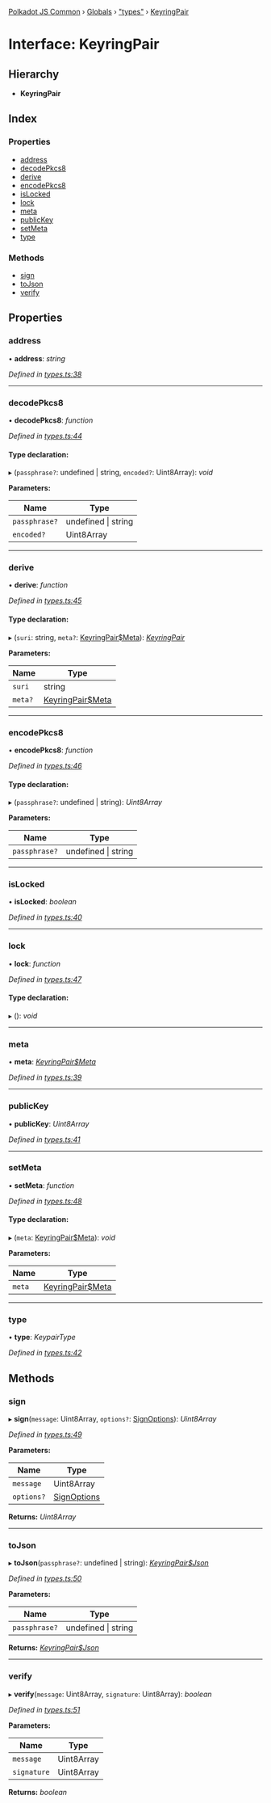 [Polkadot JS Common](../README.md) › [Globals](../globals.md) › ["types"](../modules/_types_.md) › [KeyringPair](_types_.keyringpair.md)

# Interface: KeyringPair

## Hierarchy

* **KeyringPair**

## Index

### Properties

* [address](_types_.keyringpair.md#address)
* [decodePkcs8](_types_.keyringpair.md#decodepkcs8)
* [derive](_types_.keyringpair.md#derive)
* [encodePkcs8](_types_.keyringpair.md#encodepkcs8)
* [isLocked](_types_.keyringpair.md#islocked)
* [lock](_types_.keyringpair.md#lock)
* [meta](_types_.keyringpair.md#meta)
* [publicKey](_types_.keyringpair.md#publickey)
* [setMeta](_types_.keyringpair.md#setmeta)
* [type](_types_.keyringpair.md#type)

### Methods

* [sign](_types_.keyringpair.md#sign)
* [toJson](_types_.keyringpair.md#tojson)
* [verify](_types_.keyringpair.md#verify)

## Properties

###  address

• **address**: *string*

*Defined in [types.ts:38](https://github.com/polkadot-js/common/blob/60a9866a/packages/keyring/src/types.ts#L38)*

___

###  decodePkcs8

• **decodePkcs8**: *function*

*Defined in [types.ts:44](https://github.com/polkadot-js/common/blob/60a9866a/packages/keyring/src/types.ts#L44)*

#### Type declaration:

▸ (`passphrase?`: undefined | string, `encoded?`: Uint8Array): *void*

**Parameters:**

Name | Type |
------ | ------ |
`passphrase?` | undefined &#124; string |
`encoded?` | Uint8Array |

___

###  derive

• **derive**: *function*

*Defined in [types.ts:45](https://github.com/polkadot-js/common/blob/60a9866a/packages/keyring/src/types.ts#L45)*

#### Type declaration:

▸ (`suri`: string, `meta?`: [KeyringPair$Meta](_types_.keyringpair_meta.md)): *[KeyringPair](_types_.keyringpair.md)*

**Parameters:**

Name | Type |
------ | ------ |
`suri` | string |
`meta?` | [KeyringPair$Meta](_types_.keyringpair_meta.md) |

___

###  encodePkcs8

• **encodePkcs8**: *function*

*Defined in [types.ts:46](https://github.com/polkadot-js/common/blob/60a9866a/packages/keyring/src/types.ts#L46)*

#### Type declaration:

▸ (`passphrase?`: undefined | string): *Uint8Array*

**Parameters:**

Name | Type |
------ | ------ |
`passphrase?` | undefined &#124; string |

___

###  isLocked

• **isLocked**: *boolean*

*Defined in [types.ts:40](https://github.com/polkadot-js/common/blob/60a9866a/packages/keyring/src/types.ts#L40)*

___

###  lock

• **lock**: *function*

*Defined in [types.ts:47](https://github.com/polkadot-js/common/blob/60a9866a/packages/keyring/src/types.ts#L47)*

#### Type declaration:

▸ (): *void*

___

###  meta

• **meta**: *[KeyringPair$Meta](_types_.keyringpair_meta.md)*

*Defined in [types.ts:39](https://github.com/polkadot-js/common/blob/60a9866a/packages/keyring/src/types.ts#L39)*

___

###  publicKey

• **publicKey**: *Uint8Array*

*Defined in [types.ts:41](https://github.com/polkadot-js/common/blob/60a9866a/packages/keyring/src/types.ts#L41)*

___

###  setMeta

• **setMeta**: *function*

*Defined in [types.ts:48](https://github.com/polkadot-js/common/blob/60a9866a/packages/keyring/src/types.ts#L48)*

#### Type declaration:

▸ (`meta`: [KeyringPair$Meta](_types_.keyringpair_meta.md)): *void*

**Parameters:**

Name | Type |
------ | ------ |
`meta` | [KeyringPair$Meta](_types_.keyringpair_meta.md) |

___

###  type

• **type**: *KeypairType*

*Defined in [types.ts:42](https://github.com/polkadot-js/common/blob/60a9866a/packages/keyring/src/types.ts#L42)*

## Methods

###  sign

▸ **sign**(`message`: Uint8Array, `options?`: [SignOptions](_types_.signoptions.md)): *Uint8Array*

*Defined in [types.ts:49](https://github.com/polkadot-js/common/blob/60a9866a/packages/keyring/src/types.ts#L49)*

**Parameters:**

Name | Type |
------ | ------ |
`message` | Uint8Array |
`options?` | [SignOptions](_types_.signoptions.md) |

**Returns:** *Uint8Array*

___

###  toJson

▸ **toJson**(`passphrase?`: undefined | string): *[KeyringPair$Json](_types_.keyringpair_json.md)*

*Defined in [types.ts:50](https://github.com/polkadot-js/common/blob/60a9866a/packages/keyring/src/types.ts#L50)*

**Parameters:**

Name | Type |
------ | ------ |
`passphrase?` | undefined &#124; string |

**Returns:** *[KeyringPair$Json](_types_.keyringpair_json.md)*

___

###  verify

▸ **verify**(`message`: Uint8Array, `signature`: Uint8Array): *boolean*

*Defined in [types.ts:51](https://github.com/polkadot-js/common/blob/60a9866a/packages/keyring/src/types.ts#L51)*

**Parameters:**

Name | Type |
------ | ------ |
`message` | Uint8Array |
`signature` | Uint8Array |

**Returns:** *boolean*
